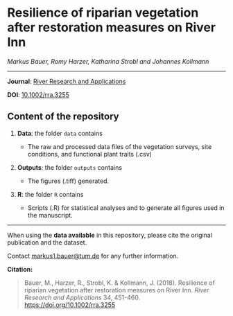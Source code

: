 # Resilience of riparian vegetation after restoration measures on River Inn

_Markus Bauer, Romy Harzer, Katharina Strobl and Johannes Kollmann_  
    
***

**Journal**: [River Research and Applications](https://onlinelibrary.wiley.com/journal/15351467)

**DOI**: [10.1002/rra.3255](https://doi.org/10.1002/rra.3255)

## Content of the repository

1. __Data__: the folder `data` contains  
    * The raw and processed data files of the vegetation surveys, site conditions, and functional plant traits (.csv) 
    
3. __Outputs__: the folder `outputs` contains  
    * The figures (.tiff) generated.
    
4. __R__: the folder `R` contains  
    * Scripts (.R) for statistical analyses and to generate all figures used in the manuscript.
    
***

When using the __data available__ in this repository, please cite the original publication and the dataset.  

Contact markus1.bauer@tum.de for any further information.  

**Citation:**

> Bauer, M., Harzer, R., Strobl, K. & Kollmann, J. (2018). Resilience of riparian vegetation after restoration measures on River Inn. _River Research and Applications_ 34, 451-460. https://doi.org/10.1002/rra.3255
